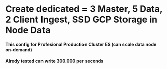 # Create dedicated = 3 Master, 5 Data, 2 Client Ingest, SSD GCP Storage in Node Data

#### This config for Profesional Production Cluster ES (can scale data node on-demand) ####
#### Alredy tested can write 300.000 per seconds ####

